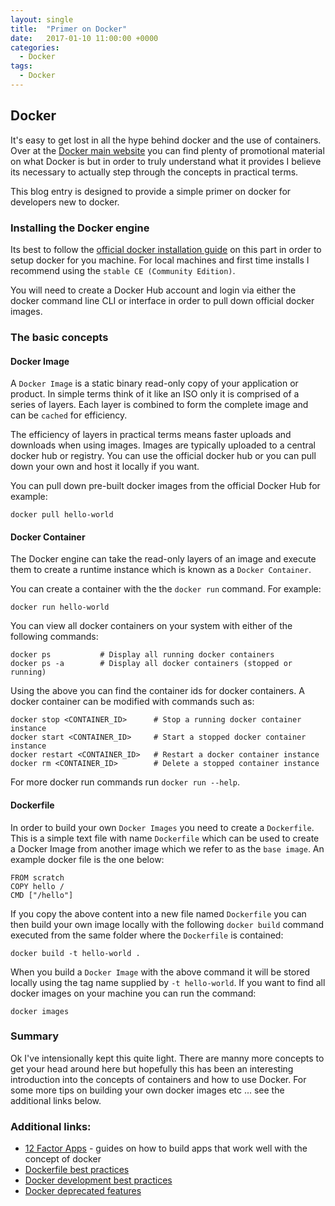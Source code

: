 ```yaml
---
layout: single
title:  "Primer on Docker"
date:   2017-01-10 11:00:00 +0000
categories:
  - Docker
tags:
  - Docker
---
```


## Docker

It's easy to get lost in all the hype behind docker and the use of containers. Over at the [Docker main website](https://www.docker.com) you can find plenty of promotional material on what Docker is but in order to truly understand what it provides I believe its necessary to actually step through the concepts in practical terms.

This blog entry is designed to provide a simple primer on docker for developers new to docker.

### Installing the Docker engine

Its best to follow the [official docker installation guide](https://docs.docker.com/engine/installation/) on this part in order to setup docker for you machine. For local machines and first time installs I recommend using the `stable CE (Community Edition)`.

You will need to create a Docker Hub account and login via either the docker command line CLI or interface in order to pull down official docker images.

### The basic concepts

#### Docker Image

A `Docker Image` is a static binary read-only copy of your application or product. In simple terms think of it like an ISO only it is comprised of a series of layers. Each layer is combined to form the complete image and can be `cached` for efficiency.

The efficiency of layers in practical terms means faster uploads and downloads when using images. Images are typically uploaded to a central docker hub or registry. You can use the official docker hub or you can pull down your own and host it locally if you want.

You can pull down pre-built docker images from the official Docker Hub for example:
```
docker pull hello-world
```

#### Docker Container

The Docker engine can take the read-only layers of an image and execute them to create a runtime instance which is known as a `Docker Container`.

You can create a container with the the `docker run` command. For example:
```
docker run hello-world
```

You can view all docker containers on your system with either of the following commands:
```
docker ps           # Display all running docker containers
docker ps -a        # Display all docker containers (stopped or running)
```

Using the above you can find the container ids for docker containers. A docker container can be modified with commands such as:
```
docker stop <CONTAINER_ID>      # Stop a running docker container instance
docker start <CONTAINER_ID>     # Start a stopped docker container instance
docker restart <CONTAINER_ID>   # Restart a docker container instance
docker rm <CONTAINER_ID>        # Delete a stopped container instance
```

For more docker run commands run `docker run --help`.

#### Dockerfile

In order to build your own `Docker Images` you need to create a `Dockerfile`. This is a simple text file with name `Dockerfile` which can be used to create a Docker Image from another image which we refer to as the `base image`. An example docker file is the one below:
```
FROM scratch
COPY hello /
CMD ["/hello"]
```

If you copy the above content into a new file named `Dockerfile` you can then build your own image locally with the following `docker build` command executed from the same folder where the `Dockerfile` is contained:
```
docker build -t hello-world .
```

When you build a `Docker Image` with the above command it will be stored locally using the tag name supplied by `-t hello-world`. If you want to find all docker images on your machine you can run the command:
```
docker images
```

### Summary

Ok I've intensionally kept this quite light. There are manny more concepts to get your head around here but hopefully this has been an interesting introduction into the concepts of containers and how to use Docker. For some more tips on building your own docker images etc ... see the additional links below.

### Additional links:
* [12 Factor Apps](https://12factor.net) - guides on how to build apps that work well with the concept of docker
* [Dockerfile best practices](https://docs.docker.com/engine/userguide/eng-image/dockerfile_best-practices/)
* [Docker development best practices](https://docs.docker.com/develop/dev-best-practices/)
* [Docker deprecated features](https://docs.docker.com/engine/deprecated/#driver-specific-log-tags)
